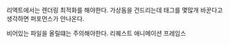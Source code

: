 리액트에서는 렌더링 최적화를  해야한다.
가상돔을 건드리는데 태그를 몇많개 바꾼다고 생각하면 퍼포먼스가 안나온다.

비어있는 파일을 올릴떄는 주의해야한다.
리퀘스트 애니메이션 프레임스

